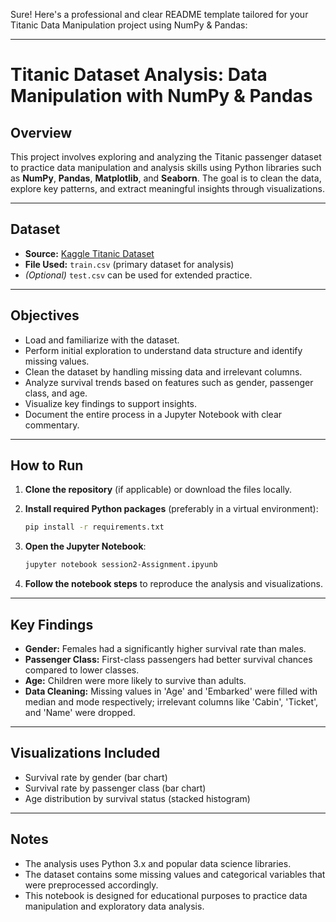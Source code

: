 Sure! Here's a professional and clear README template tailored for your Titanic Data Manipulation project using NumPy & Pandas:

---

# Titanic Dataset Analysis: Data Manipulation with NumPy & Pandas

## Overview

This project involves exploring and analyzing the Titanic passenger dataset to practice data manipulation and analysis skills using Python libraries such as **NumPy**, **Pandas**, **Matplotlib**, and **Seaborn**. The goal is to clean the data, explore key patterns, and extract meaningful insights through visualizations.

---

## Dataset

- **Source:** [Kaggle Titanic Dataset](https://www.kaggle.com/c/titanic/data)
- **File Used:** `train.csv` (primary dataset for analysis)
- *(Optional)* `test.csv` can be used for extended practice.

---

## Objectives

- Load and familiarize with the dataset.
- Perform initial exploration to understand data structure and identify missing values.
- Clean the dataset by handling missing data and irrelevant columns.
- Analyze survival trends based on features such as gender, passenger class, and age.
- Visualize key findings to support insights.
- Document the entire process in a Jupyter Notebook with clear commentary.

---

## How to Run

1. **Clone the repository** (if applicable) or download the files locally.
2. **Install required Python packages** (preferably in a virtual environment):

   ```bash
   pip install -r requirements.txt
   ```

3. **Open the Jupyter Notebook**:

   ```bash
   jupyter notebook session2-Assignment.ipyunb
   ```

4. **Follow the notebook steps** to reproduce the analysis and visualizations.

---

## Key Findings

- **Gender:** Females had a significantly higher survival rate than males.
- **Passenger Class:** First-class passengers had better survival chances compared to lower classes.
- **Age:** Children were more likely to survive than adults.
- **Data Cleaning:** Missing values in 'Age' and 'Embarked' were filled with median and mode respectively; irrelevant columns like 'Cabin', 'Ticket', and 'Name' were dropped.

---

## Visualizations Included

- Survival rate by gender (bar chart)
- Survival rate by passenger class (bar chart)
- Age distribution by survival status (stacked histogram)

---

## Notes

- The analysis uses Python 3.x and popular data science libraries.
- The dataset contains some missing values and categorical variables that were preprocessed accordingly.
- This notebook is designed for educational purposes to practice data manipulation and exploratory data analysis.

